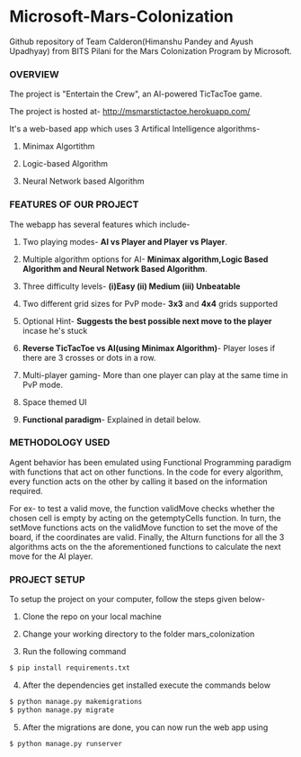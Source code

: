# Microsoft-Mars-Colonization
Github repository of Team Calderon(Himanshu Pandey and Ayush Upadhyay) from BITS Pilani for the Mars Colonization Program by Microsoft.

### OVERVIEW

The project is "Entertain the Crew", an AI-powered TicTacToe game.

The project is hosted at- http://msmarstictactoe.herokuapp.com/

It's a web-based app which uses 3 Artifical Intelligence algorithms-

1. Minimax Algortithm

2. Logic-based Algorithm

3. Neural Network based Algorithm

### FEATURES OF OUR PROJECT

The webapp has several features which include-

1. Two playing modes- **AI vs Player and Player vs Player**.

2. Multiple algorithm options for AI- **Minimax algorithm,Logic Based Algorithm and Neural Network Based Algorithm**.

3. Three difficulty levels- **(i)Easy (ii) Medium (iii) Unbeatable**

4. Two different grid sizes for PvP mode- **3x3** and **4x4** grids supported

5. Optional Hint- **Suggests the best possible next move to the player** incase he's stuck

6. **Reverse TicTacToe vs AI(using Minimax Algorithm)**- Player loses if there are 3 crosses or dots in a row.

7. Multi-player gaming- More than one player can play at the same time in PvP mode.

8. Space themed UI

9. **Functional paradigm**- Explained in detail below.

### METHODOLOGY USED

Agent behavior has been emulated using Functional Programming paradigm with functions that act on other functions.
In the code for every algorithm, every function acts on the other by calling it based on the information required.

For ex- to test a valid move, the function validMove checks whether the chosen cell is empty by acting on the getemptyCells function. In turn, the setMove functions acts on the validMove function to set the move of the board, if the coordinates are valid. Finally, the AIturn functions for all the 3 algorithms acts on the the aforementioned functions to calculate the next move for the AI player.

### PROJECT SETUP

To setup the project on your computer, follow the steps given below-

1. Clone the repo on your local machine

2. Change your working directory to the folder mars_colonization

3. Run the following command
```sh
$ pip install requirements.txt
```

4. After the dependencies get installed execute the commands below
```sh
$ python manage.py makemigrations
$ python manage.py migrate
```

5. After the migrations are done, you can now run the web app using
```sh
$ python manage.py runserver
```
